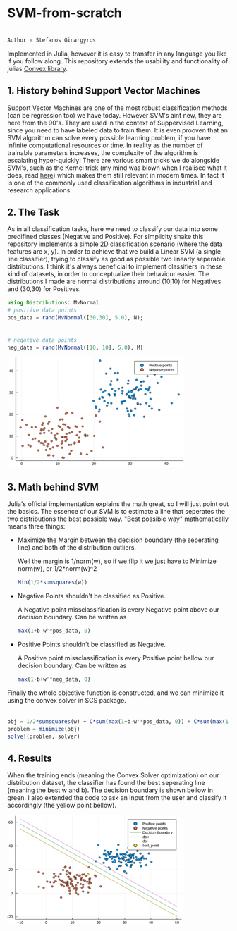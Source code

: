 # SVM-from-scratch

```python

Author = Stefanos Ginargyros

```

Implemented in Julia, however it is easy to transfer in any language you like if you follow along.
This repository extends the usability and functionality of julias [Convex library](https://jump.dev/Convex.jl/v0.13.2/examples/general_examples/svm/).


## 1. History behind Support Vector Machines 

Support Vector Machines are one of the most robust classification methods (can be regression too) we have today. 
However SVM's aint new, they are here from the 90's. They are used in the context of Suppervised Learning, since you need to have labeled data to train them.
It is even prooven that an SVM algorithm can solve every possible learning problem, if you have infinite computational resources or time. In reality as the number of trainable parameters increases, the complexity of the algorithm is escalating hyper-quickly! There are various smart tricks we do alongside SVM's, such as the Kernel trick (my mind
was blown when I realised what it does, read [here](https://medium.com/@zxr.nju/what-is-the-kernel-trick-why-is-it-important-98a98db0961d)) which makes them still relevant in modern times. In fact It is one of the commonly used classification algorithms in industrial and research applications.



## 2. The Task

As in all classification tasks, here we need to classify our data into some predifined classes (Negative and Positive). For simplicity shake this repository implements a simple 
2D classification scenario (where the data features are x, y). In order to achieve that we build a Linear SVM (a single line classifier), trying to classify as good as possible
two linearly seperable distributions. I think it's always beneficial to implement classifiers in these kind of datasets, in order to conceptualize their behaviour easier. The distributions I made are normal distributions arround (10,10) for Negatives and (30,30) for Positives. 

 ```julia
using Distributions: MvNormal
# positive data points
pos_data = rand(MvNormal([30,30], 5.0), N);


# negative data points
neg_data = rand(MvNormal([10, 10], 5.0), M)
```

<img src="https://github.com/stefgina/svm-from-scratch/blob/main/imgs/distributions.png" width=400 height=250>


## 3. Math behind SVM

Julia's official implementation explains the math great, so I will just point out the basics. The essence of our SVM is to estimate a line that seperates the two distributions
the best possible way. "Best possible way" mathematically means three things:

* Maximize the Margin between the decision boundary (the seperating line) and both of the distribution outliers.

   Well the margin is 1/norm(w), so if we flip it we just have to Minimize norm(w), or 1/2*norm(w)^2

   ```julia
   Min(1/2*sumsquares(w))
   ```

* Negative Points shouldn't be classified as Positive.

   A Negative point missclassification is every Negative point above our decision boundary. Can be written as 

   ```julia
   max(1+b-w'*pos_data, 0)
   ```


* Positive Points shouldn't be classified as Negative.

   A Positive point missclassification is every Positive point bellow our decision boundary. Can be written as 

   ```julia
   max(1-b+w'*neg_data, 0)
   ```

Finally the whole objective function is constructed, and we can minimize it using the convex solver in SCS package.

```julia

obj = 1/2*sumsquares(w) + C*sum(max(1+b-w'*pos_data, 0)) + C*sum(max(1-b+w'*neg_data, 0))
problem = minimize(obj)
solve!(problem, solver)

```


## 4. Results

When the training ends (meaning the Convex Solver optimization) on our distribution dataset, the classifier has found the best seperating line (meaning the best w and b).
The decision boundary is shown bellow in green. I also extended the code to ask an input from the user and classify it accordingly (the yellow point bellow).


 
<img src="https://github.com/stefgina/svm-from-scratch/blob/main/imgs/classified.png" width=400 height=250>

















